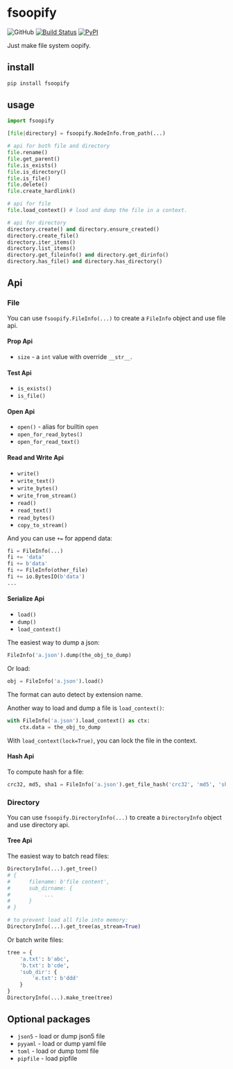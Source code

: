 # fsoopify

![GitHub](https://img.shields.io/github/license/Cologler/fsoopify-python.svg)
[![Build Status](https://travis-ci.com/Cologler/fsoopify-python.svg?branch=master)](https://travis-ci.com/Cologler/fsoopify-python)
[![PyPI](https://img.shields.io/pypi/v/fsoopify.svg)](https://pypi.org/project/fsoopify/)

Just make file system oopify.

## install

``` cmd
pip install fsoopify
```

## usage

``` py
import fsoopify

[file|directory] = fsoopify.NodeInfo.from_path(...)

# api for both file and directory
file.rename()
file.get_parent()
file.is_exists()
file.is_directory()
file.is_file()
file.delete()
file.create_hardlink()

# api for file
file.load_context() # load and dump the file in a context.

# api for directory
directory.create() and directory.ensure_created()
directory.create_file()
directory.iter_items()
directory.list_items()
directory.get_fileinfo() and directory.get_dirinfo()
directory.has_file() and directory.has_directory()
```

## Api

### File

You can use `fsoopify.FileInfo(...)` to create a `FileInfo` object and use file api.

#### Prop Api

- `size` - a `int` value with override `__str__`.

#### Test Api

- `is_exists()`
- `is_file()`

#### Open Api

- `open()` - alias for builtin `open`
- `open_for_read_bytes()`
- `open_for_read_text()`

#### Read and Write Api

- `write()`
- `write_text()`
- `write_bytes()`
- `write_from_stream()`
- `read()`
- `read_text()`
- `read_bytes()`
- `copy_to_stream()`

And you can use `+=` for append data:

``` py
fi = FileInfo(...)
fi += 'data'
fi += b'data'
fi += FileInfo(other_file)
fi += io.BytesIO(b'data')
...
```

#### Serialize Api

- `load()`
- `dump()`
- `load_context()`

The easiest way to dump a json:

``` py
FileInfo('a.json').dump(the_obj_to_dump)
```

Or load:

``` py
obj = FileInfo('a.json').load()
```

The format can auto detect by extension name.

Another way to load and dump a file is `load_context()`:

``` py
with FileInfo('a.json').load_context() as ctx:
    ctx.data = the_obj_to_dump
```

With `load_context(lock=True)`, you can lock the file in the context.

#### Hash Api

To compute hash for a file:

``` py
crc32, md5, sha1 = FileInfo('a.json').get_file_hash('crc32', 'md5', 'sha1')
```

### Directory

You can use `fsoopify.DirectoryInfo(...)` to create a `DirectoryInfo` object and use directory api.

#### Tree Api

The easiest way to batch read files:

``` py
DirectoryInfo(...).get_tree()
# {
#      filename: b'file content',
#      sub_dirname: {
#           ...
#      }
# }

# to prevent load all file into memory:
DirectoryInfo(...).get_tree(as_stream=True)
```

Or batch write files:

``` py
tree = {
    'a.txt': b'abc',
    'b.txt': b'cde',
    'sub_dir': {
        'e.txt': b'ddd'
    }
}
DirectoryInfo(...).make_tree(tree)
```

## Optional packages

- `json5` - load or dump json5 file
- `pyyaml` - load or dump yaml file
- `toml` - load or dump toml file
- `pipfile` - load pipfile
